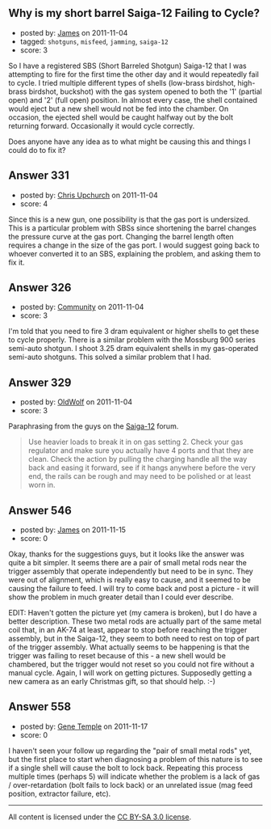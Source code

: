 ## Why is my short barrel Saiga-12 Failing to Cycle?

- posted by: [James](https://stackexchange.com/users/-1/75-james) on 2011-11-04
- tagged: `shotguns`, `misfeed`, `jamming`, `saiga-12`
- score: 3

<p>So I have a registered SBS (Short Barreled Shotgun) Saiga-12 that I was attempting to fire for the first time the other day and it would repeatedly fail to cycle.  I tried multiple different types of shells (low-brass birdshot, high-brass birdshot, buckshot) with the gas system opened to both the '1' (partial open) and '2' (full open) position.  In almost every case, the shell contained would eject but a new shell would not be fed into the chamber.  On occasion, the ejected shell would be caught halfway out by the bolt returning forward.  Occasionally it would cycle correctly.</p>

<p>Does anyone have any idea as to what might be causing this and things I could do to fix it?</p>



## Answer 331

- posted by: [Chris Upchurch](https://stackexchange.com/users/-1/79-chris-upchurch) on 2011-11-04
- score: 4

<p>Since this is a new gun, one possibility is that the gas port is undersized.  This is a particular problem with SBSs since shortening the barrel changes the pressure curve at the gas port.  Changing the barrel length often requires a change in the size of the gas port.  I would suggest going back to whoever converted it to an SBS, explaining the problem, and asking them to fix it.</p>



## Answer 326

- posted by: [Community](https://stackexchange.com/users/-1/-1-community) on 2011-11-04
- score: 3

<p>I'm told that you need to fire 3 dram equivalent or higher shells to get these to cycle properly. There is a similar problem with the Mossburg 900 series semi-auto shotgun. I shoot 3.25 dram equivalent shells in my gas-operated semi-auto shotguns. This solved a similar problem that I had.</p>



## Answer 329

- posted by: [OldWolf](https://stackexchange.com/users/-1/111-oldwolf) on 2011-11-04
- score: 3

<p>Paraphrasing from the guys on the <a href="http://forum.saiga-12.com/index.php?/topic/32962-saiga-12-failing-to-cycle-and-eject-shells/" rel="nofollow">Saiga-12</a> forum.</p>

<blockquote>
  <p>Use heavier loads to break it in on gas setting 2. Check your gas
  regulator and make sure you actually have 4 ports and that they are
  clean. Check the action by pulling the charging handle all the way
  back and easing it forward, see if it hangs anywhere before the very
  end, the rails can be rough and may need to be polished or at least
  worn in.</p>
</blockquote>



## Answer 546

- posted by: [James](https://stackexchange.com/users/-1/75-james) on 2011-11-15
- score: 0

<p>Okay, thanks for the suggestions guys, but it looks like the answer was quite a bit simpler.  It seems there are a pair of small metal rods near the trigger assembly that operate independently but need to be in sync.  They were out of alignment, which is really easy to cause, and it seemed to be causing the failure to feed.  I will try to come back and post a picture - it will show the problem in much greater detail than I could ever describe. </p>

<p>EDIT: Haven't gotten the picture yet (my camera is broken), but I do have a better description.  These two metal rods are actually part of the same metal coil that, in an AK-74 at least, appear to stop before reaching the trigger assembly, but in the Saiga-12, they seem to both need to rest on top of part of the trigger assembly.  What actually seems to be happening is that the trigger was failing to reset because of this - a new shell would be chambered, but the trigger would not reset so you could not fire without a manual cycle.  Again, I will work on getting pictures.  Supposedly getting a new camera as an early Christmas gift, so that should help. :-)</p>



## Answer 558

- posted by: [Gene Temple](https://stackexchange.com/users/-1/254-gene-temple) on 2011-11-17
- score: 0

<p>I haven't seen your follow up regarding the "pair of small metal rods" yet, but the first place to start when diagnosing a problem of this nature is to see if a single shell will cause the bolt to lock back.  Repeating this process multiple times (perhaps 5) will indicate whether the problem is a lack of gas / over-retardation (bolt fails to lock back) or an unrelated issue (mag feed position, extractor failure, etc).</p>




---

All content is licensed under the [CC BY-SA 3.0 license](https://creativecommons.org/licenses/by-sa/3.0/).
